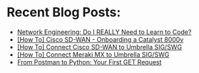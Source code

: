 # Recent Blog Posts: 

<!-- BLOG-POST-LIST:START -->
- [Network Engineering: Do I REALLY Need to Learn to Code?](https://0x2142.com/do-i-really-need-to-learn-to-code/)
- [[How To] Cisco SD-WAN - Onboarding a Catalyst 8000v](https://0x2142.com/how-to-cisco-sd-wan-onboarding-a-catalyst-8000v/)
- [[How To] Connect Cisco SD-WAN to Umbrella SIG/SWG](https://0x2142.com/cisco-sdwan-and-umbrella-sig-integration/)
- [[How To] Connect Meraki MX to Umbrella SIG/SWG](https://0x2142.com/meraki-mx-and-umbrella-sig-integration/)
- [From Postman to Python: Your First GET Request](https://0x2142.com/from-postman-to-python-your-first-get-request/)
<!-- BLOG-POST-LIST:END -->
